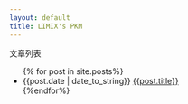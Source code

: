 ```yaml
---
layout: default
title: LIMIX's PKM
---
```

文章列表

<ul>
{% for post in site.posts%}
<li>{{post.date | date_to_string}} <a href="{{site.baseurl}}{{post.url}}">{{post.title}}</a></li>
{%endfor%}
</ul>


